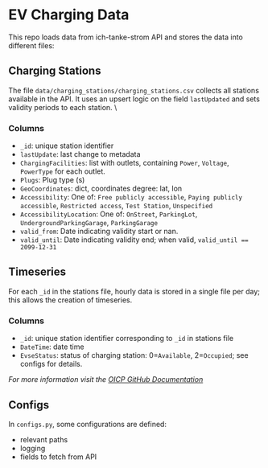 # EV Charging Data

This repo loads data from ich-tanke-strom API and stores the data into different files: 

## Charging Stations
The file ```data/charging_stations/charging_stations.csv``` collects all stations available in the API. 
It uses an upsert logic on the field ``lastUpdated`` and sets validity periods to each station. \
### Columns
- ```_id```: unique station identifier
- ```lastUpdate```: last change to metadata
- ```ChargingFacilities```: list with outlets, containing ``Power``, ``Voltage``, ``PowerType`` for each outlet.
- ```Plugs```: Plug type (s)
- ```GeoCoordinates```: dict, coordinates degree: lat, lon
- ```Accessibility```: One of: ```Free publicly accessible```, ```Paying publicly accessible```, ```Restricted access```, ```Test Station```, ```Unspecified```
- ```AccessibilityLocation```: One of: ```OnStreet```, ```ParkingLot```, ```UndergroundParkingGarage```, ```ParkingGarage```
- ```valid_from```: Date indicating validity start or nan.
- ```valid_until```: Date indicating validity end; when valid,  ``valid_until == 2099-12-31``

## Timeseries
 For each ```_id``` in the stations file, hourly data is stored in a single file per day; this allows the creation of timeseries. 
### Columns
- ```_id```: unique station identifier corresponding to ```_id``` in stations file
- ```DateTime```: date time
- ```EvseStatus```: status of charging station: 0=```Available```, 2=```Occupied```; see configs for details. 

*For more information visit the [OICP GitHub Documentation](https://github.com/hubject/oicp/blob/master/OICP-2.3/OICP%202.3%20CPO/03_CPO_Data_Types.asciidoc)*


## Configs
In ```configs.py```, some configurations are defined: 
- relevant paths
- logging
- fields to fetch from API

